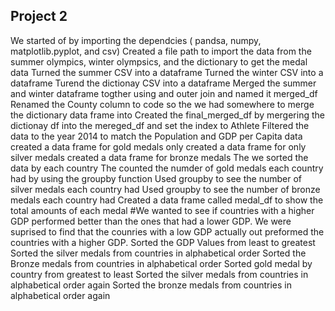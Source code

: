 Project 2
------------------------------------------------
We started of by importing the dependcies ( pandsa, numpy, matplotlib.pyplot, and csv)
Created a file path to import the data from the summer olympics, winter olympsics, and the dictionary to get the medal data 
Turned the summer CSV into a dataframe 
Turned the winter CSV into a dataframe
Turend the dictionay CSV into a dataframe 
Merged the summer and winter dataframe togther using and outer join and named it merged_df
Renamed the County column to code so the we had somewhere to merge the dictionary data frame into 
Created the final_merged_df by mergering the dictionay df into the mereged_df and set the index to Athlete 
Filtered the data to the year 2014 to match the Population and GDP per Capita data
created a data frame for gold medals only
created a data frame for only silver medals
created a data frame for bronze medals
The we sorted the data by each country 
The counted the numder of gold medals each country had by using the groupby function
Used groupby to see the number of silver medals each country had
Used groupby to see the number of bronze medals each country had
 Created a data frame called medal_df to show the total amounts of each medal 
 #We wanted to see if countries with a higher GDP performed better than the ones that had a lower GDP. We were suprised to find that the counries with a low GDP actually out preformed the countries with a higher GDP.
 Sorted the GDP Values from least to greatest 
Sorted the silver medals from countries in alphabetical order
Sorted the Bronze medals from countries in alphabetical order
Sorted gold medal by country from greatest to least
Sorted the silver medals from countries in alphabetical order again
Sorted the bronze medals from countries in alphabetical order again

